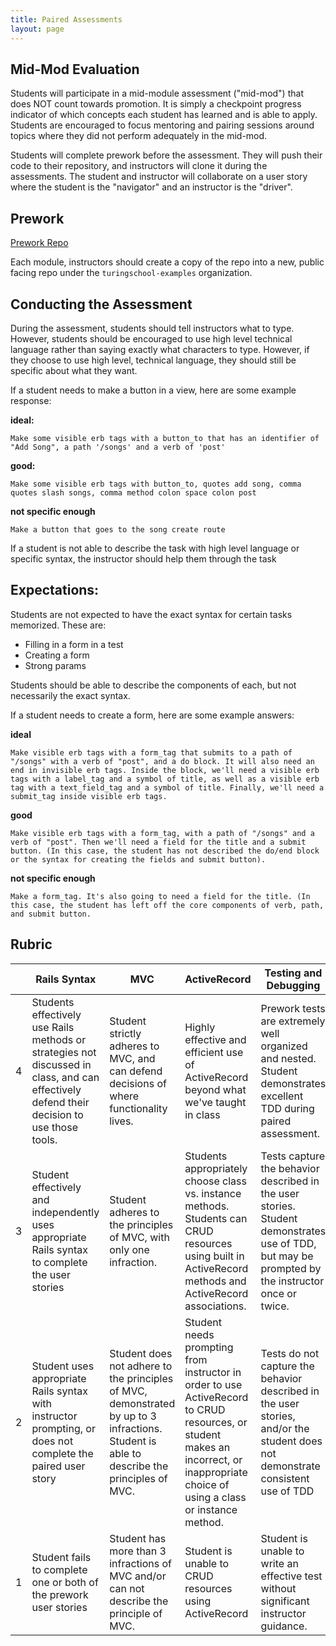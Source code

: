 ```yaml
---
title: Paired Assessments
layout: page
---
```


## Mid-Mod Evaluation

Students will participate in a mid-module assessment ("mid-mod") that does NOT count towards promotion. It is simply a checkpoint progress indicator of which concepts each student has learned and is able to apply. Students are encouraged to focus mentoring and pairing sessions around topics where they did not perform adequately in the mid-mod.

Students will complete prework before the assessment. They will push their code to their repository, and instructors will clone it during the assessments. The student and instructor will collaborate on a user story where the student is the "navigator" and an instructor is the "driver".

## Prework

[Prework Repo](https://github.com/turingschool/B2_mid_mod)

Each module, instructors should create a copy of the repo into a new, public facing repo under the `turingschool-examples` organization. 

## Conducting the Assessment

During the assessment, students should tell instructors what to type. However, students should be encouraged to use high level technical language rather than saying exactly what characters to type. However, if they choose to use high level, technical language, they should still be specific about what they want.

If a student needs to make a button in a view, here are some example response:

**ideal:**
```
Make some visible erb tags with a button_to that has an identifier of "Add Song", a path '/songs' and a verb of 'post'
```

**good:**
```
Make some visible erb tags with button_to, quotes add song, comma quotes slash songs, comma method colon space colon post
```

**not specific enough**
```
Make a button that goes to the song create route
```

If a student is not able to describe the task with high level language or specific syntax, the instructor should help them through the task


## Expectations:

Students are not expected to have the exact syntax for certain tasks memorized. These are:

* Filling in a form in a test
* Creating a form
* Strong params

Students should be able to describe the components of each, but not necessarily the exact syntax.

If a student needs to create a form, here are some example answers:

**ideal**
```
Make visible erb tags with a form_tag that submits to a path of "/songs" with a verb of "post", and a do block. It will also need an end in invisible erb tags. Inside the block, we'll need a visible erb tags with a label_tag and a symbol of title, as well as a visible erb tag with a text_field_tag and a symbol of title. Finally, we'll need a submit_tag inside visible erb tags.
```

**good**
```
Make visible erb tags with a form_tag, with a path of "/songs" and a verb of "post". Then we'll need a field for the title and a submit button. (In this case, the student has not described the do/end block or the syntax for creating the fields and submit button).
```

**not specific enough**
```
Make a form_tag. It's also going to need a field for the title. (In this case, the student has left off the core components of verb, path, and submit button.
```

## Rubric

| | Rails Syntax | MVC | ActiveRecord | Testing and Debugging |
| -- | -- | -- | -- | -- |
| 4 | Students effectively use Rails methods or strategies not discussed in class, and can effectively defend their decision to use those tools. | Student strictly adheres to MVC, and can defend decisions of where functionality lives. | Highly effective and efficient use of ActiveRecord beyond what we've taught in class | Prework tests are extremely well organized and nested. Student demonstrates excellent TDD during paired assessment. |
| 3 | Student effectively and independently uses appropriate Rails syntax to complete the user stories | Student adheres to the principles of MVC, with only one infraction. | Students appropriately choose class vs. instance methods. Students can CRUD resources using built in ActiveRecord methods and ActiveRecord associations. | Tests capture the behavior described in the user stories. Student demonstrates use of TDD, but may be prompted by the instructor once or twice. |
| 2 | Student uses appropriate Rails syntax with instructor prompting, or does not complete the paired user story | Student does not adhere to the principles of MVC, demonstrated by up to 3 infractions. Student is able to describe the principles of MVC. | Student needs  prompting from instructor in order to use ActiveRecord to CRUD resources, or student makes an incorrect, or inappropriate choice of using a class or instance method. | Tests do not capture the behavior described in the user stories, and/or the student does not demonstrate consistent use of TDD |
| 1 | Student fails to complete one or both of the prework user stories | Student has more than 3 infractions of MVC and/or can not describe the principle of MVC. | Student is unable to CRUD resources using ActiveRecord | Student is unable to write an effective test without significant instructor guidance. |
